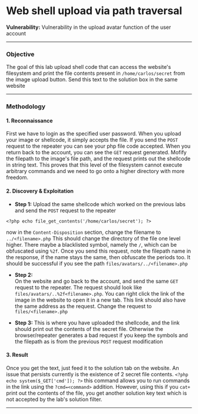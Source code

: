 # Web shell upload via path traversal

**Vulnerability:** Vulnerability in the upload avatar function of the user account

---

### Objective
The goal of this lab upload shell code that can access the website's filesystem and print the file contents present in `/home/carlos/secret` from the image upload button. Send this text to the solution box in the same website

---

### Methodology

#### 1. Reconnaissance
First we have to login as the specified user password. When you upload your image or shellcode, it simply accepts the file. If you send the `POST` request to the repeater you can see your php file code accepted. When you return back to the account, you can see the `GET` request generated. Mofify the filepath to the image's file path, and the request prints out the shellcode in string text. This proves that this level of the filesystem cannot execute arbitrary commands and we need to go onto a higher directory with more freedom.

#### 2. Discovery & Exploitation

*   **Step 1:** 
Upload the same shellcode which worked on the previous labs and send the `POST` request to the repeater
```
<?php echo file_get_contents('/home/carlos/secret'); ?>
```
now in the `Content-Disposition` section, change the filename to `../<filename>.php`
This should change the directory of the file one level higher. There maybe a blacklisted symbol, namely the `/`, which can be obfuscated using `%2f`.
Once you send this request, note the filepath name in the response, if the name stays the same, then obfuscate the periods too. It should be successful if you see the path `files/avatars/../<filename>.php`
*   **Step 2:**  
On the website and go back to the account, and send the same `GET` request to the repeater. The request should look like `files/avatars/..%2f<filename>.php`. You can right click the link of the image in the website to open it in a  new tab. This link should also have the same address as the request. Change the request to `files/<filename>.php`

*   **Step 3:** 
This is where you have uploaded the shellcode, and the link should print out the contents of the secret file. Otherwise the browser/repeater generates a bad request if you keep the symbols and the filepath as is from the previous `POST` request modification




#### 3. Result
Once you get the text, just feed it to the solution tab on the website. An issue that persists currently is the existence of 2 secret file contents. `<?php echo system($_GET['cmd']); ?>` this command allows you to run commands in the link using the `?cmd=<command>` addition. However, using this if you `cat+` print out the contents of the file, you get another solution key text which is not accepted by the lab's solution filter.




---


